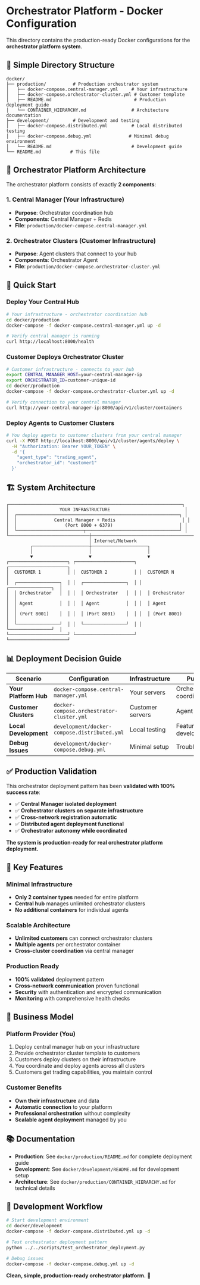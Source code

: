 # Orchestrator Platform - Docker Configuration

This directory contains the production-ready Docker configurations for the **orchestrator platform system**.

## 📁 **Simple Directory Structure**

```
docker/
├── production/          # Production orchestrator system
│   ├── docker-compose.central-manager.yml     # Your infrastructure
│   ├── docker-compose.orchestrator-cluster.yml # Customer template
│   ├── README.md                               # Production deployment guide
│   └── CONTAINER_HIERARCHY.md                 # Architecture documentation
├── development/         # Development and testing
│   ├── docker-compose.distributed.yml         # Local distributed testing
│   ├── docker-compose.debug.yml              # Minimal debug environment
│   └── README.md                              # Development guide
└── README.md           # This file
```

## 🎯 **Orchestrator Platform Architecture**

The orchestrator platform consists of exactly **2 components**:

### 1. Central Manager (Your Infrastructure)
- **Purpose**: Orchestrator coordination hub
- **Components**: Central Manager + Redis
- **File**: `production/docker-compose.central-manager.yml`

### 2. Orchestrator Clusters (Customer Infrastructure)  
- **Purpose**: Agent clusters that connect to your hub
- **Components**: Orchestrator Agent
- **File**: `production/docker-compose.orchestrator-cluster.yml`

## 🚀 **Quick Start**

### Deploy Your Central Hub
```bash
# Your infrastructure - orchestrator coordination hub
cd docker/production
docker-compose -f docker-compose.central-manager.yml up -d

# Verify central manager is running
curl http://localhost:8000/health
```

### Customer Deploys Orchestrator Cluster
```bash
# Customer infrastructure - connects to your hub
export CENTRAL_MANAGER_HOST=your-central-manager-ip
export ORCHESTRATOR_ID=customer-unique-id
cd docker/production
docker-compose -f docker-compose.orchestrator-cluster.yml up -d

# Verify connection to your central manager
curl http://your-central-manager-ip:8000/api/v1/cluster/containers
```

### Deploy Agents to Customer Clusters
```bash
# You deploy agents to customer clusters from your central manager
curl -X POST http://localhost:8000/api/v1/cluster/agents/deploy \
  -H "Authorization: Bearer YOUR_TOKEN" \
  -d '{
    "agent_type": "trading_agent",
    "orchestrator_id": "customer1"
  }'
```

## 🏗️ **System Architecture**

```
┌─────────────────────────────────────────────────────────────────┐
│                   YOUR INFRASTRUCTURE                            │
│  ┌─────────────────────────────────────────────────────────────┐ │
│  │              Central Manager + Redis                         │ │
│  │                  (Port 8000 + 6379)                         │ │
│  └─────────────────────────┬───────────────────────────────────┘ │
└──────────────────────────────┼──────────────────────────────────────┘
                               │ Internet/Network
         ┌─────────────────────┼─────────────────────┐
         │                     │                     │
         ▼                     ▼                     ▼
┌──────────────────────┐ ┌──────────────────────┐ ┌──────────────────────┐
│  CUSTOMER 1          │ │  CUSTOMER 2          │ │  CUSTOMER N          │
│  ┌────────────────┐  │ │  ┌────────────────┐  │ │  ┌────────────────┐  │
│  │ Orchestrator   │  │ │  │ Orchestrator   │  │ │  │ Orchestrator   │  │
│  │ Agent          │  │ │  │ Agent          │  │ │  │ Agent          │  │
│  │ (Port 8001)    │  │ │  │ (Port 8001)    │  │ │  │ (Port 8001)    │  │
│  └────────────────┘  │ │  └────────────────┘  │ │  └────────────────┘  │
└──────────────────────┘ └──────────────────────┘ └──────────────────────┘
```

## 📊 **Deployment Decision Guide**

| Scenario | Configuration | Infrastructure | Purpose |
|----------|---------------|----------------|---------|
| **Your Platform Hub** | `docker-compose.central-manager.yml` | Your servers | Orchestrator coordination |
| **Customer Clusters** | `docker-compose.orchestrator-cluster.yml` | Customer servers | Agent execution |
| **Local Development** | `development/docker-compose.distributed.yml` | Local testing | Feature development |
| **Debug Issues** | `development/docker-compose.debug.yml` | Minimal setup | Troubleshooting |

## ✅ **Production Validation**

This orchestrator deployment pattern has been **validated with 100% success rate**:

- ✅ **Central Manager isolated deployment**
- ✅ **Orchestrator clusters on separate infrastructure**  
- ✅ **Cross-network registration automatic**
- ✅ **Distributed agent deployment functional**
- ✅ **Orchestrator autonomy while coordinated**

**The system is production-ready for real orchestrator platform deployment.**

## 🎯 **Key Features**

### Minimal Infrastructure
- **Only 2 container types** needed for entire platform
- **Central hub** manages unlimited orchestrator clusters
- **No additional containers** for individual agents

### Scalable Architecture
- **Unlimited customers** can connect orchestrator clusters
- **Multiple agents** per orchestrator container
- **Cross-cluster coordination** via central manager

### Production Ready
- **100% validated** deployment pattern
- **Cross-network communication** proven functional
- **Security** with authentication and encrypted communication
- **Monitoring** with comprehensive health checks

## 🚀 **Business Model**

### Platform Provider (You)
1. Deploy central manager hub on your infrastructure
2. Provide orchestrator cluster template to customers
3. Customers deploy clusters on their infrastructure
4. You coordinate and deploy agents across all clusters
5. Customers get trading capabilities, you maintain control

### Customer Benefits
- **Own their infrastructure** and data
- **Automatic connection** to your platform
- **Professional orchestration** without complexity
- **Scalable agent deployment** managed by you

## 📚 **Documentation**

- **Production**: See `docker/production/README.md` for complete deployment guide
- **Development**: See `docker/development/README.md` for development setup
- **Architecture**: See `docker/production/CONTAINER_HIERARCHY.md` for technical details

## 🔧 **Development Workflow**

```bash
# Start development environment
cd docker/development
docker-compose -f docker-compose.distributed.yml up -d

# Test orchestrator deployment pattern
python ../../scripts/test_orchestrator_deployment.py

# Debug issues
docker-compose -f docker-compose.debug.yml up -d
```

**Clean, simple, production-ready orchestrator platform.** 🎯